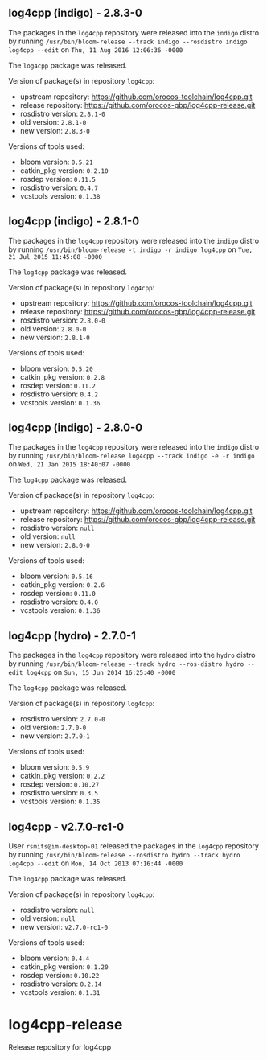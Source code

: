 ## log4cpp (indigo) - 2.8.3-0

The packages in the `log4cpp` repository were released into the `indigo` distro by running `/usr/bin/bloom-release --track indigo --rosdistro indigo log4cpp --edit` on `Thu, 11 Aug 2016 12:06:36 -0000`

The `log4cpp` package was released.

Version of package(s) in repository `log4cpp`:

- upstream repository: https://github.com/orocos-toolchain/log4cpp.git
- release repository: https://github.com/orocos-gbp/log4cpp-release.git
- rosdistro version: `2.8.1-0`
- old version: `2.8.1-0`
- new version: `2.8.3-0`

Versions of tools used:

- bloom version: `0.5.21`
- catkin_pkg version: `0.2.10`
- rosdep version: `0.11.5`
- rosdistro version: `0.4.7`
- vcstools version: `0.1.38`


## log4cpp (indigo) - 2.8.1-0

The packages in the `log4cpp` repository were released into the `indigo` distro by running `/usr/bin/bloom-release -t indigo -r indigo log4cpp` on `Tue, 21 Jul 2015 11:45:08 -0000`

The `log4cpp` package was released.

Version of package(s) in repository `log4cpp`:
- upstream repository: https://github.com/orocos-toolchain/log4cpp.git
- release repository: https://github.com/orocos-gbp/log4cpp-release.git
- rosdistro version: `2.8.0-0`
- old version: `2.8.0-0`
- new version: `2.8.1-0`

Versions of tools used:
- bloom version: `0.5.20`
- catkin_pkg version: `0.2.8`
- rosdep version: `0.11.2`
- rosdistro version: `0.4.2`
- vcstools version: `0.1.36`


## log4cpp (indigo) - 2.8.0-0

The packages in the `log4cpp` repository were released into the `indigo` distro by running `/usr/bin/bloom-release log4cpp --track indigo -e -r indigo` on `Wed, 21 Jan 2015 18:40:07 -0000`

The `log4cpp` package was released.

Version of package(s) in repository `log4cpp`:
- upstream repository: https://github.com/orocos-toolchain/log4cpp.git
- release repository: https://github.com/orocos-gbp/log4cpp-release.git
- rosdistro version: `null`
- old version: `null`
- new version: `2.8.0-0`

Versions of tools used:
- bloom version: `0.5.16`
- catkin_pkg version: `0.2.6`
- rosdep version: `0.11.0`
- rosdistro version: `0.4.0`
- vcstools version: `0.1.36`


## log4cpp (hydro) - 2.7.0-1

The packages in the `log4cpp` repository were released into the `hydro` distro by running `/usr/bin/bloom-release --track hydro --ros-distro hydro --edit log4cpp` on `Sun, 15 Jun 2014 16:25:40 -0000`

The `log4cpp` package was released.

Version of package(s) in repository `log4cpp`:
- rosdistro version: `2.7.0-0`
- old version: `2.7.0-0`
- new version: `2.7.0-1`

Versions of tools used:
- bloom version: `0.5.9`
- catkin_pkg version: `0.2.2`
- rosdep version: `0.10.27`
- rosdistro version: `0.3.5`
- vcstools version: `0.1.35`


## log4cpp - v2.7.0-rc1-0

User `rsmits@im-desktop-01` released the packages in the `log4cpp` repository by running `/usr/bin/bloom-release --rosdistro hydro --track hydro log4cpp --edit` on `Mon, 14 Oct 2013 07:16:44 -0000`

The `log4cpp` package was released.

Version of package(s) in repository `log4cpp`:
- rosdistro version: `null`
- old version: `null`
- new version: `v2.7.0-rc1-0`

Versions of tools used:
- bloom version: `0.4.4`
- catkin_pkg version: `0.1.20`
- rosdep version: `0.10.22`
- rosdistro version: `0.2.14`
- vcstools version: `0.1.31`


log4cpp-release
===============

Release repository for log4cpp
